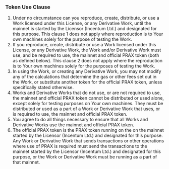 ### Token Use Clause

1. Under no circumstance can you reproduce, create, distribute, or use a Work licensed under this License, or any Derivative Work, until the mainnet is started by the Licensor (Incentum Ltd.) and designated for this purpose. This clause 1 does not apply where reproduction is to Your own machines solely for the purpose of testing the Work.
2. If you reproduce, create, distribute or use a Work licensed under this License, or any Derivative Work, the Work and/or Derivative Work must use, and be required to use, the mainnet and official PRAX token (both as defined below). This clause 2 does not apply where the reproduction is to Your own machines solely for the purposes of testing the Work.
3. In using the Work, or creating any Derivative Work, you may not modify any of the calculations that determine the gas or other fees set out in the Work, or substitute another token for the official PRAX token, unless specifically stated otherwise.
4. Works and Derivative Works that do not use, or are not required to use, the mainnet and official PRAX token cannot be distributed or used alone, except solely for testing purposes on Your own machines. They must be distributed or used as a part of a Work or Derivative Work that uses, or is required to use, the mainnet and official PRAX token.
5. You agree to do all things necessary to ensure that all Works and Derivative Works use the mainnet and official PRAX token.
6. The official PRAX token is the PRAX token running on the on the mainnet started by the Licensor (Incentum Ltd.) and designated for this purpose. Any Work or Derivative Work that sends transactions or other operations where use of PRAX is required must send the transactions to the mainnet started by the Licensor (Incentum Ltd.) and designated for this purpose, or the Work or Derivative Work must be running as a part of that mainnet.
